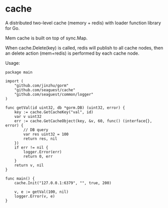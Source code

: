 # cache
A distributed two-level cache (memory + redis) with loader function library for Go.

Mem cache is built on top of sync.Map.

When cache.Delete(key) is called, redis will publish to all cache nodes, then an delete 
 action (mem+redis) is performed by each cache node.

Usage:


``` 
package main

import (
	"github.com/jinzhu/gorm"
	"github.com/seaguest/cache"
	"github.com/seaguest/common/logger"
)

func getVal(id uint32, db *gorm.DB) (uint32, error) {
	key := cache.GetCacheKey("val", id)
	var v uint32
	err := cache.GetCacheObject(key, &v, 60, func() (interface{}, error) {
		// DB query
		var res uint32 = 100
		return res, nil
	})
	if err != nil {
		logger.Error(err)
		return 0, err
	}
	return v, nil
}

func main() {
	cache.Init("127.0.0.1:6379", "", true, 200)

	v, e := getVal(100, nil)
	logger.Error(v, e)
}

```
